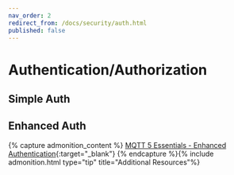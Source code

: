 ```yaml
---
nav_order: 2
redirect_from: /docs/security/auth.html
published: false
---
```


# Authentication/Authorization

## Simple Auth

## Enhanced Auth


{% capture admonition_content %}
[MQTT 5 Essentials - Enhanced Authentication](https://www.hivemq.com/blog/mqtt5-essentials-part11-enhanced-authentication/){:target="_blank"}
{% endcapture %}{% include admonition.html type="tip" title="Additional Resources"%}
